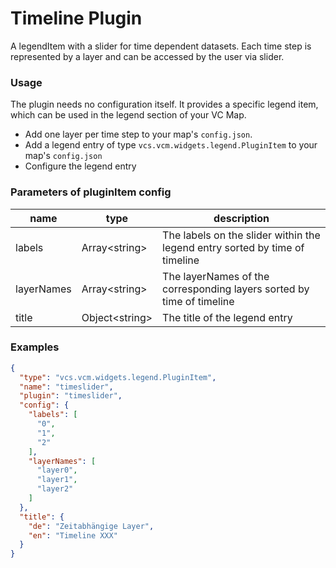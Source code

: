 # Timeline Plugin

A legendItem with a slider for time dependent datasets.
Each time step is represented by a layer and can be accessed by the user via slider.

### Usage

The plugin needs no configuration itself.
It provides a specific legend item, which can be used in the legend section of your VC Map.

- Add one layer per time step to your map's `config.json`.
- Add a legend entry of type `vcs.vcm.widgets.legend.PluginItem` to your map's `config.json`
- Configure the legend entry

### Parameters of pluginItem config
| name | type | description
| ---- | ---- | -----------
| labels | Array&lt;string&gt; | The labels on the slider within the legend entry sorted by time of timeline
| layerNames | Array&lt;string&gt; | The layerNames of the corresponding layers sorted by time of timeline
| title | Object&lt;string&gt; | The title of the legend entry

### Examples

```json
{
  "type": "vcs.vcm.widgets.legend.PluginItem",
  "name": "timeslider",
  "plugin": "timeslider",
  "config": {
    "labels": [
      "0",
      "1",
      "2"
    ],
    "layerNames": [
      "layer0",
      "layer1",
      "layer2"
    ]
  },
  "title": {
    "de": "Zeitabhängige Layer",
    "en": "Timeline XXX"
  }
}

```
